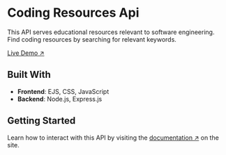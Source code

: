 # Coding Resources Api
This API serves educational resources relevant to software engineering. Find coding resources by searching for relevant keywords. 

[Live Demo ↗](https://coding-resources-api.onrender.com/)

## Built With
- **Frontend**: EJS, CSS, JavaScript
- **Backend**: Node.js, Express.js

## Getting Started
Learn how to interact with this API by visiting the [documentation ↗](https://coding-resources-api.onrender.com/#docs) on the site. 
